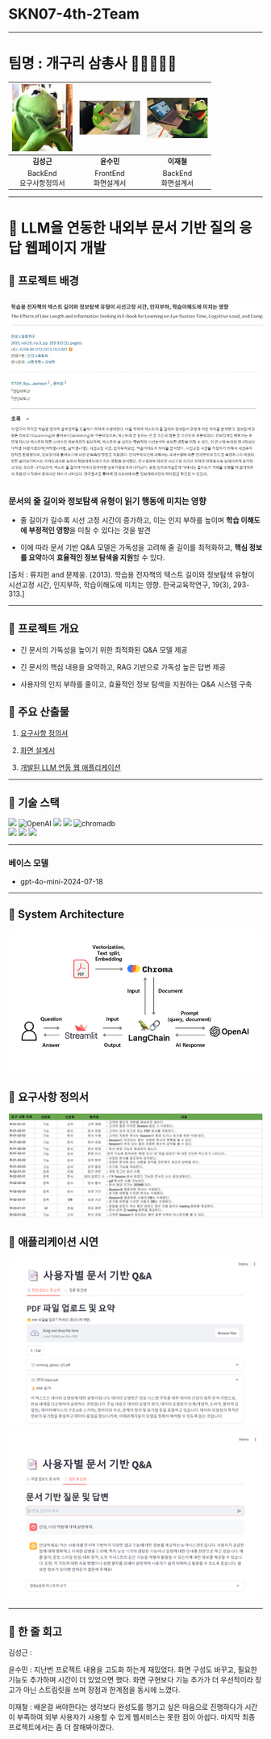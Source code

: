 # SKN07-4th-2Team



---

# 팀명 : 개구리 삼총사 🏃🏃‍♂️🏃‍♀️
|<img src="https://github.com/SKNETWORKS-FAMILY-AICAMP/SKN07-4th-2Team/blob/main/image/%E3%85%85%E3%84%B1.jpg" alt="김성근" width="120"/>|<img src="https://github.com/SKNETWORKS-FAMILY-AICAMP/SKN07-4th-2Team/blob/main/image/%E3%85%85%E3%85%81.jpg" alt="윤수민" width="120"/>|<img src="https://github.com/SKNETWORKS-FAMILY-AICAMP/SKN07-4th-2Team/blob/main/image/%E3%85%88%E3%85%8A.jpg" alt="이재철" width="120"/>|
|---|---|---|
| <div align="center">**김성근**</div> | <div align="center">**윤수민**</div> | <div align="center">**이재철**</div> |
| <div align="center">BackEnd<br>요구사항정의서</div> | <div align="center">FrontEnd<br>화면설계서</div> | <div align="center">BackEnd<br>화면설계서</div> |

 ---
 
# 📜 LLM을 연동한 내외부 문서 기반 질의 응답 웹페이지 개발

## 🔖 프로젝트 배경

![배경](https://github.com/SKNETWORKS-FAMILY-AICAMP/SKN07-4th-2Team/blob/main/image/%ED%94%84%EB%A1%9C%EC%A0%9D%ED%8A%B8%20%EB%B0%B0%EA%B2%BD.jpg)
---

### 문서의 줄 길이와 정보탐색 유형이 읽기 행동에 미치는 영향

- 줄 길이가 길수록 시선 고정 시간이 증가하고, 이는 인지 부하를 높이며 **학습 이해도에 부정적인 영향**을 미칠 수 있다는 것을 발견

- 이에 따라 문서 기반 Q&A 모델은 가독성을 고려해 줄 길이를 최적화하고, **핵심 정보를 요약**하여 **효율적인 정보 탐색을 지원**할 수 있다.

[출처 : 류지헌 and 문제웅. (2013). 학습용 전자책의 텍스트 길이와 정보탐색 유형이 시선고정 시간, 인지부하, 학습이해도에 미치는 영향. 한국교육학연구, 19(3), 293-313.]

---

## 🔖 프로젝트 개요

- 긴 문서의 가독성을 높이기 위한 최적화된 Q&A 모델 제공

- 긴 문서의 핵심 내용을 요약하고, RAG 기반으로 가독성 높은 답변 제공

- 사용자의 인지 부하를 줄이고, 효율적인 정보 탐색을 지원하는 Q&A 시스템 구축

## 🔖 주요 산출물
1. [요구사항 정의서](https://github.com/SKNETWORKS-FAMILY-AICAMP/SKN07-4th-2Team/blob/main/%EC%82%B0%EC%B6%9C%EB%AC%BC/%EC%9A%94%EA%B5%AC%EC%82%AC%ED%95%AD%20%EC%A0%95%EC%9D%98%EC%84%9C.pdf)

2. [화면 설계서](https://github.com/SKNETWORKS-FAMILY-AICAMP/SKN07-4th-2Team/blob/main/%EC%82%B0%EC%B6%9C%EB%AC%BC/%ED%99%94%EB%A9%B4%20%EC%84%A4%EA%B3%84%EC%84%9C.pdf)

3. [개발된 LLM 연동 웹 애플리케이션](http://localhost:8501)

---

## 🔖 기술 스택
<div>
<img src="https://img.shields.io/badge/python-3670A0?style=for-the-badge&logo=python&logoColor=ffdd54">
<img src="https://a11ybadges.com/badge?logo=openai" alt="OpenAI" width="163" height="28"/>
<img src="https://img.shields.io/badge/langchain-F7DF1E?style=for-the-badge&logo=langchain&logoColor=black">
<img src="https://img.shields.io/badge/streamlit%20-%23FF0000.svg?style=for-the-badge&logo=streamlit&logoColor=white">
<img src="https://github.com/pladata-encore/SKN07-3rd-2Team/blob/main/image/chromadb.jpg" alt="chromadb" width="90" height="40">
<div>
</div>
<img src="https://img.shields.io/badge/github-%23121011.svg?style=for-the-badge&logo=github&logoColor=white">
<img src="https://img.shields.io/badge/Visual%20Studio%20Code-0078d7.svg?style=for-the-badge&logo=visual-studio-code&logoColor=white">
<img src="https://img.shields.io/badge/Discord-%235865F2.svg?style=for-the-badge&logo=discord&logoColor=white">
</div>

---

### 베이스 모델

- gpt-4o-mini-2024-07-18
---

## 🔖 System Architecture
![architecture](https://github.com/SKNETWORKS-FAMILY-AICAMP/SKN07-3rd-2Team/blob/main/image/%EC%95%84%ED%82%A4%ED%85%8D%EC%B2%98.jpg)

## 🔖 요구사항 정의서
![요구사항](https://github.com/SKNETWORKS-FAMILY-AICAMP/SKN07-4th-2Team/blob/main/image/%EC%9A%94%EA%B5%AC%EC%82%AC%ED%95%AD%EC%A0%95%EC%9D%98%EC%84%9C.jpg)

## 🔖 애플리케이션 시연

![시연1](https://github.com/SKNETWORKS-FAMILY-AICAMP/SKN07-4th-2Team/blob/main/image/%EC%8B%9C%EC%97%B0%ED%99%94%EB%A9%B41.jpg)

![시연2](https://github.com/SKNETWORKS-FAMILY-AICAMP/SKN07-4th-2Team/blob/main/image/%EC%8B%9C%EC%97%B0%ED%99%94%EB%A9%B42.jpg)

---

## 🔖 한 줄 회고

김성근 : 

윤수민 : 지난번 프로젝트 내용을 고도화 하는게 재밌었다. 화면 구성도 바꾸고, 필요한 기능도 추가하며 시간이 더 있었으면 했다. 화면 구현보다 기능 추가가 더 우선적이라 장고가 아닌 스트림릿을 쓰며 장점과 한계점을 동시에 느꼈다.

이재철 : 배운걸 써야한다는 생각보다 완성도를 챙기고 싶은 마음으로 진행하다가 시간이 부족하여 외부 사용자가 사용할 수 있게 웹서비스는 못한 점이 아쉽다. 마지막 최종 프로젝트에서는 좀 더 잘해봐야겠다.
